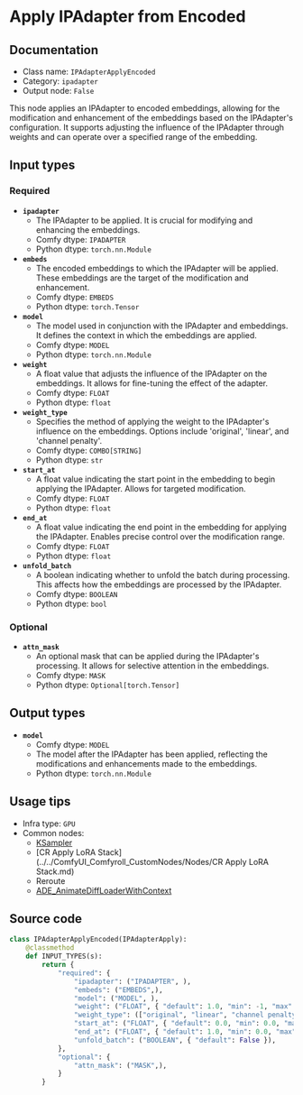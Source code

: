 # Apply IPAdapter from Encoded
## Documentation
- Class name: `IPAdapterApplyEncoded`
- Category: `ipadapter`
- Output node: `False`

This node applies an IPAdapter to encoded embeddings, allowing for the modification and enhancement of the embeddings based on the IPAdapter's configuration. It supports adjusting the influence of the IPAdapter through weights and can operate over a specified range of the embedding.
## Input types
### Required
- **`ipadapter`**
    - The IPAdapter to be applied. It is crucial for modifying and enhancing the embeddings.
    - Comfy dtype: `IPADAPTER`
    - Python dtype: `torch.nn.Module`
- **`embeds`**
    - The encoded embeddings to which the IPAdapter will be applied. These embeddings are the target of the modification and enhancement.
    - Comfy dtype: `EMBEDS`
    - Python dtype: `torch.Tensor`
- **`model`**
    - The model used in conjunction with the IPAdapter and embeddings. It defines the context in which the embeddings are applied.
    - Comfy dtype: `MODEL`
    - Python dtype: `torch.nn.Module`
- **`weight`**
    - A float value that adjusts the influence of the IPAdapter on the embeddings. It allows for fine-tuning the effect of the adapter.
    - Comfy dtype: `FLOAT`
    - Python dtype: `float`
- **`weight_type`**
    - Specifies the method of applying the weight to the IPAdapter's influence on the embeddings. Options include 'original', 'linear', and 'channel penalty'.
    - Comfy dtype: `COMBO[STRING]`
    - Python dtype: `str`
- **`start_at`**
    - A float value indicating the start point in the embedding to begin applying the IPAdapter. Allows for targeted modification.
    - Comfy dtype: `FLOAT`
    - Python dtype: `float`
- **`end_at`**
    - A float value indicating the end point in the embedding for applying the IPAdapter. Enables precise control over the modification range.
    - Comfy dtype: `FLOAT`
    - Python dtype: `float`
- **`unfold_batch`**
    - A boolean indicating whether to unfold the batch during processing. This affects how the embeddings are processed by the IPAdapter.
    - Comfy dtype: `BOOLEAN`
    - Python dtype: `bool`
### Optional
- **`attn_mask`**
    - An optional mask that can be applied during the IPAdapter's processing. It allows for selective attention in the embeddings.
    - Comfy dtype: `MASK`
    - Python dtype: `Optional[torch.Tensor]`
## Output types
- **`model`**
    - Comfy dtype: `MODEL`
    - The model after the IPAdapter has been applied, reflecting the modifications and enhancements made to the embeddings.
    - Python dtype: `torch.nn.Module`
## Usage tips
- Infra type: `GPU`
- Common nodes:
    - [KSampler](../../Comfy/Nodes/KSampler.md)
    - [CR Apply LoRA Stack](../../ComfyUI_Comfyroll_CustomNodes/Nodes/CR Apply LoRA Stack.md)
    - Reroute
    - [ADE_AnimateDiffLoaderWithContext](../../ComfyUI-AnimateDiff-Evolved/Nodes/ADE_AnimateDiffLoaderWithContext.md)



## Source code
```python
class IPAdapterApplyEncoded(IPAdapterApply):
    @classmethod
    def INPUT_TYPES(s):
        return {
            "required": {
                "ipadapter": ("IPADAPTER", ),
                "embeds": ("EMBEDS",),
                "model": ("MODEL", ),
                "weight": ("FLOAT", { "default": 1.0, "min": -1, "max": 3, "step": 0.05 }),
                "weight_type": (["original", "linear", "channel penalty"], ),
                "start_at": ("FLOAT", { "default": 0.0, "min": 0.0, "max": 1.0, "step": 0.001 }),
                "end_at": ("FLOAT", { "default": 1.0, "min": 0.0, "max": 1.0, "step": 0.001 }),
                "unfold_batch": ("BOOLEAN", { "default": False }),
            },
            "optional": {
                "attn_mask": ("MASK",),
            }
        }

```
